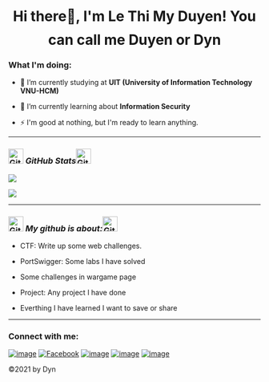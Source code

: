 <h1 align="center">Hi there👋, I'm Le Thi My Duyen! You can call me Duyen or Dyn<img height="40"></h1>

<h3 align="left"><b>What I'm doing:</b></h3>

- 🔭 I’m currently studying at **UIT (University of Information Technology VNU-HCM)**

- 🌱 I’m currently learning about **Information Security**

- ⚡ I'm good at nothing, but I'm ready to learn anything.

<hr>

<h3 align="left">
 <img src="https://media.giphy.com/media/8UHRm5oY4k4FDxq5QG/giphy.gif" width="30px" alt="GitHub-Status"/>&nbsp;<i><b>GitHub Stats</b></i><img src="https://media.giphy.com/media/8UHRm5oY4k4FDxq5QG/giphy.gif" width="30px" alt="GitHub-Status"/></h3>


![](https://github-profile-summary-cards.vercel.app/api/cards/stats?username=dyn20&theme=vue)

![](https://github-profile-summary-cards.vercel.app/api/cards/profile-details?username=dyn20&theme=vue)
</hr>

<hr>

<h3 align="left">
 <img src="https://media.giphy.com/media/8UHRm5oY4k4FDxq5QG/giphy.gif" width="30px" alt="GitHub-Status"/>&nbsp;<i><b>My github is about:</b></i><img src="https://media.giphy.com/media/8UHRm5oY4k4FDxq5QG/giphy.gif" width="30px" alt="GitHub-Status"/></h3>
 
* CTF: Write up some web challenges.

* PortSwigger: Some labs I have solved

* Some challenges in wargame page

* Project: Any project I have done

* Everthing I have learned I want to save or share

</hr>

<hr>

<h3 align="left">Connect with me:</h3>
<div align="left">

[![image](https://img.shields.io/badge/Twitter-1DA1F2?style=for-the-badge&logo=twitter&logoColor=white)]()
[![Facebook](https://img.shields.io/badge/Facebook-%231877F2.svg?style=for-the-badge&logo=Facebook&logoColor=white)](https://www.facebook.com/duyen20102001)
[![image](https://img.shields.io/badge/Gmail-D14836?style=for-the-badge&logo=gmail&logoColor=white)](mailto:lemyduyen272829@gmail.com)
[![image](https://img.shields.io/badge/blogger-996699?style=for-the-badge&logo=blogger&logoColor=white)](https://dyn20.gitbook.io/)
[![image](https://img.shields.io/badge/Telegram-3399FF?style=for-the-badge&logo=Telegram&logoColor=white)]()
</div>

</hr>


<p> ©2021 by Dyn </p>
